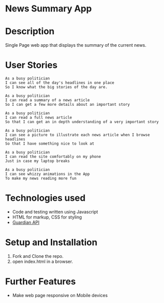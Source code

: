 # News Summary App

Description
===========

Single Page web app that displays the summary of the current news.

User Stories
============

```
As a busy politician
I can see all of the day's headlines in one place
So I know what the big stories of the day are.

As a busy politician
I can read a summary of a news article
So I can get a few more details about an important story

As a busy politician
I can read a full news article
So that I can get an in depth understanding of a very important story

As a busy politician
I can see a picture to illustrate each news article when I browse headlines
So that I have something nice to look at

As a busy politician
I can read the site comfortably on my phone
Just in case my laptop breaks

As a busy politician
I can see whizzy animations in the App
To make my news reading more fun
```

Technologies used
=================

* Code and testing written using Javascript
* HTML for markup, CSS for styling
* [Guardian API](http://open-platform.theguardian.com/documentation/)

Setup and Installation
======================

1. Fork and Clone the repo.
2. open index.html in a browser.


Further Features
================

* Make web page responsive on Mobile devices
